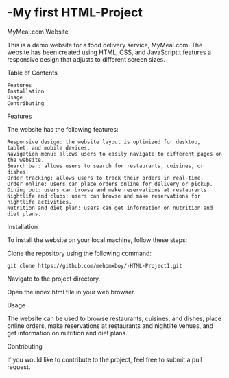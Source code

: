 # -My first HTML-Project

MyMeal.com Website

This is a demo website for a food delivery service, MyMeal.com. The website has been created using HTML, CSS, and JavaScript.t features a responsive design that adjusts to different screen sizes.

Table of Contents

    Features
    Installation
    Usage
    Contributing

Features

The website has the following features:

    Responsive design: the website layout is optimized for desktop, tablet, and mobile devices.
    Navigation menu: allows users to easily navigate to different pages on the website.
    Search bar: allows users to search for restaurants, cuisines, or dishes.
    Order tracking: allows users to track their orders in real-time.
    Order online: users can place orders online for delivery or pickup.
    Dining out: users can browse and make reservations at restaurants.
    Nightlife and clubs: users can browse and make reservations for nightlife activities.
    Nutrition and diet plan: users can get information on nutrition and diet plans.

Installation

To install the website on your local machine, follow these steps:

   Clone the repository using the following command:

    git clone https://github.com/mehbmxboy/-HTML-Project1.git

   Navigate to the project directory.

   Open the index.html file in your web browser.

Usage

The website can be used to browse restaurants, cuisines, and dishes, place online orders, make reservations at restaurants and nightlife venues, and get information on nutrition and diet plans.

Contributing

If you would like to contribute to the project, feel free to submit a pull request.
